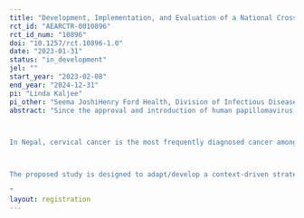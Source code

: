 ```yaml
---
title: "Development, Implementation, and Evaluation of a National Cross-generational Strategy to Support Introduction of the Human Papillomavirus (HPV) Vaccine and Utilization of Cervical Cancer Screening in Nepal "
rct_id: "AEARCTR-0010896"
rct_id_num: "10896"
doi: "10.1257/rct.10896-1.0"
date: "2023-01-31"
status: "in_development"
jel: ""
start_year: "2023-02-08"
end_year: "2024-12-31"
pi: "Linda Kaljee"
pi_other: "Seema JoshiHenry Ford Health, Division of Infectious Disease; Bibek Kumar LalNepal Ministry of Health and Population; Deepak BajracharyaGroup for Technical Assistance"
abstract: "Since the approval and introduction of human papillomavirus (HPV) vaccines in 2006, the burden of new cervical cancer cases has steadily grown in low- and middle-income countries (LMIC). A 2016 study estimated that only 1% of women receiving the HPV vaccine worldwide were from LMICs and that as of 2020, the majority of the 604,000 new cervical cancer cases in the world occurred in LMICs. At this time, the Nepal Ministry of Health and Population (MOHP), Family Welfare Division is planning to apply to GAVI in September 2022 to initiate the introduction of HPV into the national immunization plan. It is anticipated that in mid-to-late 2023 HPV introduction will start in 8 to 12 districts and then move to national coverage. 

In Nepal, cervical cancer is the most frequently diagnosed cancer among women and contributes to the highest number of cancer-related mortalities in the country. Limited data are available regarding women’s utilization of cervical cancer screening in Nepal, however one study suggests that only 15% of women surveyed had been screened.  The Nepal government has prioritized cervical cancer screening as a free-of-cost priority program; however, multiple socio-cultural and economic factors affect screening including lack of knowledge about cervical cancer both within the healthcare professions and general population, social taboos regarding discussion of sexual and reproductive health, and limited laboratory facilities.

The proposed study is designed to adapt/develop a context-driven strategy to decrease risks of HPV infection and cervical cancer in Nepal through an integrated vaccination and cervical cancer screening campaign. The program will implement a cross-generational approach to encourage vaccination of young girls and screening of their mothers, aunts, grandmothers and other women in the communities.  The key objectives are: 1)	Assess policy and programmatic, health system, and community factors that affect intention to uptake HPV vaccines for girls ages 9 to 14 and use of cervical cancer screening services among women 30 to 60 years old. 2)	Utilize data to adapt/develop: i) a healthcare provider training program in relation to HPV vaccine and cervical cancer screening; and, ii) a cross-generational comprehensive social mobilization and communication strategy to support HPV vaccine uptake and cervical cancer screening. 3)	Implement and conduct a randomized control trial of the healthcare provider and community interventions during the initial roll out of HPV vaccines in selected districts. 4)	Engage with policy makers, program managers, health care providers and community members (parents/adolescents) through scientific and community advisory boards (SAB/CABs) and a post-project dissemination workshop
"
layout: registration
---
```


